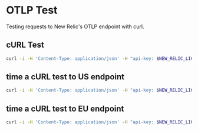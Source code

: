 # OTLP Test

Testing requests to New Relic's OTLP endpoint with curl.

## cURL Test

```sh
curl -i -H 'Content-Type: application/json' -H "api-key: $NEW_RELIC_LICENSE_KEY" -d @samples/spans.json -X POST https://otlp.nr-data.net/v1/traces
```

## time a cURL test to US endpoint

```sh
curl -i -H 'Content-Type: application/json' -H "api-key: $NEW_RELIC_LICENSE_KEY" -d @samples/spans.json -X POST -o /dev/null -s -w "Time Connect: %{time_connect}s\nTime Start Transfer: %{time_starttransfer}s\nTotal time: %{time_total}s\n" https://otlp.nr-data.net/v1/traces
```

## time a cURL test to EU endpoint

```sh
curl -i -H 'Content-Type: application/json' -H "api-key: $NEW_RELIC_LICENSE_KEY" -d @samples/spans.json -X POST -o /dev/null -s -w "Time Connect: %{time_connect}s\nTime Start Transfer: %{time_starttransfer}s\nTotal time: %{time_total}s\n" https://otlp.eu01.nr-data.net/v1/traces
```
